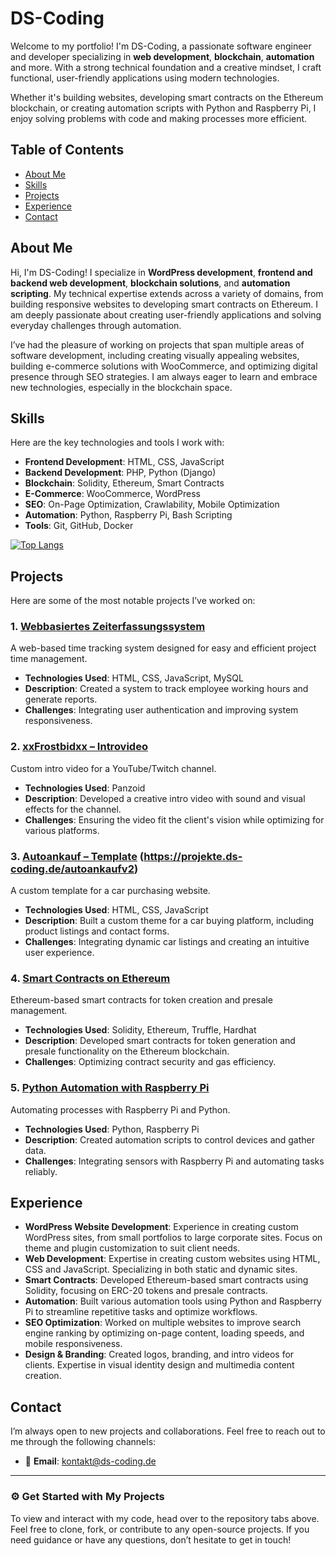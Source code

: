 # DS-Coding

Welcome to my portfolio! I'm DS-Coding, a passionate software engineer and developer specializing in **web development**, **blockchain**, **automation** and more. With a strong technical foundation and a creative mindset, I craft functional, user-friendly applications using modern technologies.

Whether it's building websites, developing smart contracts on the Ethereum blockchain, or creating automation scripts with Python and Raspberry Pi, I enjoy solving problems with code and making processes more efficient.

## Table of Contents
- [About Me](#about-me)
- [Skills](#skills)
- [Projects](#projects)
- [Experience](#experience)
- [Contact](#contact)

## About Me

Hi, I'm DS-Coding! I specialize in **WordPress development**, **frontend and backend web development**, **blockchain solutions**, and **automation scripting**. My technical expertise extends across a variety of domains, from building responsive websites to developing smart contracts on Ethereum. I am deeply passionate about creating user-friendly applications and solving everyday challenges through automation.

I’ve had the pleasure of working on projects that span multiple areas of software development, including creating visually appealing websites, building e-commerce solutions with WooCommerce, and optimizing digital presence through SEO strategies. I am always eager to learn and embrace new technologies, especially in the blockchain space.

## Skills

Here are the key technologies and tools I work with:

- **Frontend Development**: HTML, CSS, JavaScript
- **Backend Development**: PHP, Python (Django)
- **Blockchain**: Solidity, Ethereum, Smart Contracts
- **E-Commerce**: WooCommerce, WordPress
- **SEO**: On-Page Optimization, Crawlability, Mobile Optimization
- **Automation**: Python, Raspberry Pi, Bash Scripting
- **Tools**: Git, GitHub, Docker

[![Top Langs](https://github-readme-stats.vercel.app/api/top-langs/?username=DS-Coding0&layout=compact&theme=dracula)](https://github.com/DS-Coding0)

## Projects

Here are some of the most notable projects I’ve worked on:

### 1. **[Webbasiertes Zeiterfassungssystem](https://ds-coding.de/portfolio/webbasiertes-zeiterfassungssystem/)**  
   A web-based time tracking system designed for easy and efficient project time management.
   - **Technologies Used**: HTML, CSS, JavaScript, MySQL
   - **Description**: Created a system to track employee working hours and generate reports.
   - **Challenges**: Integrating user authentication and improving system responsiveness.

### 2. **[xxFrostbidxx – Introvideo](https://ds-coding.de/portfolio/xxfrostbidxx-introvideo/)**  
   Custom intro video for a YouTube/Twitch channel.
   - **Technologies Used**: Panzoid
   - **Description**: Developed a creative intro video with sound and visual effects for the channel.
   - **Challenges**: Ensuring the video fit the client's vision while optimizing for various platforms.

### 3. **[Autoankauf – Template](https://projekte.ds-coding.de/autoankauf) (https://projekte.ds-coding.de/autoankaufv2)**  
   A custom template for a car purchasing website.
   - **Technologies Used**: HTML, CSS, JavaScript
   - **Description**: Built a custom theme for a car buying platform, including product listings and contact forms.
   - **Challenges**: Integrating dynamic car listings and creating an intuitive user experience.

### 4. **[Smart Contracts on Ethereum]()**  
   Ethereum-based smart contracts for token creation and presale management.
   - **Technologies Used**: Solidity, Ethereum, Truffle, Hardhat
   - **Description**: Developed smart contracts for token generation and presale functionality on the Ethereum blockchain.
   - **Challenges**: Optimizing contract security and gas efficiency.

### 5. **[Python Automation with Raspberry Pi]()**  
   Automating processes with Raspberry Pi and Python.
   - **Technologies Used**: Python, Raspberry Pi
   - **Description**: Created automation scripts to control devices and gather data.
   - **Challenges**: Integrating sensors with Raspberry Pi and automating tasks reliably.

## Experience

- **WordPress Website Development**: Experience in creating custom WordPress sites, from small portfolios to large corporate sites. Focus on theme and plugin customization to suit client needs.
- **Web Development**: Expertise in creating custom websites using HTML, CSS and JavaScript. Specializing in both static and dynamic sites.
- **Smart Contracts**: Developed Ethereum-based smart contracts using Solidity, focusing on ERC-20 tokens and presale contracts.
- **Automation**: Built various automation tools using Python and Raspberry Pi to streamline repetitive tasks and optimize workflows.
- **SEO Optimization**: Worked on multiple websites to improve search engine ranking by optimizing on-page content, loading speeds, and mobile responsiveness.
- **Design & Branding**: Created logos, branding, and intro videos for clients. Expertise in visual identity design and multimedia content creation.

## Contact

I’m always open to new projects and collaborations. Feel free to reach out to me through the following channels:

- 📧 **Email**: [kontakt@ds-coding.de](mailto:kontakt@ds-coding.de)
---

### ⚙️ **Get Started with My Projects**

To view and interact with my code, head over to the repository tabs above. Feel free to clone, fork, or contribute to any open-source projects. If you need guidance or have any questions, don’t hesitate to get in touch!
